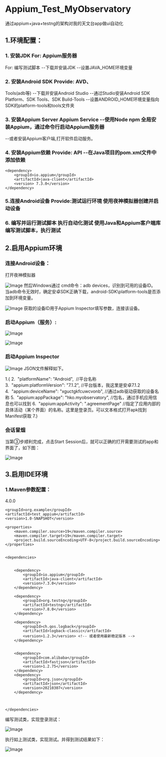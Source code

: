 # Appium_Test_MyObservatory
通过appium+java+testng的架构对我的天文台app做ui自动化

## 1.环境配置：

### 1. 安装JDK	For: Appium服务器
For: 编写测试脚本	--下载并安装JDK
--设置JAVA_HOME环境变量
### 2. 安装Android SDK	Provide: AVD、
Tools(adb等)	--下载并安装Android Studio
--通过Studio安装Android SDK Platform、SDK Tools、SDK Build-Tools
--设置ANDROID_HOME环境变量指向SDK的platform-tools和tools文件夹
### 3. 安装Appium Server	Appium Service	--使用Node npm 全局安装Appium，通过命令行启动Appium服务器
--或者安装Appium客户端,打开软件启动服务。
### 4. 安装Appium依赖 	Provide: API	--在Java项目的pom.xml文件中添加依赖
    <dependency>
        <groupId>io.appium</groupId>
        <artifactId>java-client</artifactId>
        <version> 7.3.0</version>
    </dependency>
### 5.连接Android设备	Provide:测试运行环境	使用夜神模拟器创建并启动设备
### 6. 编写并运行测试脚本	执行自动化测试	使用Java和Appium客户端库编写测试脚本，执行测试


## 2.启用Appium环境

### 连接Android设备：
打开夜神模拟器

![Image](https://github.com/anotherwu/Appium_Test_MyObservatory/blob/2e0e7f70872010b37d117706a51132159f0797fe/image/image1.png)
然后Windows通过 cmd命令：adb devices，识别到可用的设备ID。
当adb命令无效时，确定安卓SDK正确下载，android-SDK\platform-tools是否添加到环境变量。

![Image](https://github.com/anotherwu/Appium_Test_MyObservatory/blob/2e0e7f70872010b37d117706a51132159f0797fe/image/image2.png)
获取的设备ID用于Appium Inspector填写参数，连接该设备。

### 启动Appium（服务）:


![Image](https://github.com/anotherwu/Appium_Test_MyObservatory/blob/2e0e7f70872010b37d117706a51132159f0797fe/image/image3.png)


![Image](https://github.com/anotherwu/Appium_Test_MyObservatory/blob/2e0e7f70872010b37d117706a51132159f0797fe/image/image4.png)

### 启动Appium Inspector


![Image](https://github.com/anotherwu/Appium_Test_MyObservatory/blob/2e0e7f70872010b37d117706a51132159f0797fe/image/image5.png)
JSON文件解释如下。

1.{
2.  "platformName": "Android",  //平台名称
3.  "appium:platformVersion": "7.1.2", //平台版本，我这里是安卓7.1.2
4.  "appium:deviceName": "xguctgkfcuwcvonb", //通过adb驱动获取的设备名称
5.  "appium:appPackage": "hko.myobservatory", //包名，通过手机应用信息也可以找到
6.  "appium:appActivity": ".agreementPage" //指定了应用内部的具体活动（某个界面）的名称。这里是登录页。可以文本格式打开apk找到Manifest获取
7.}
### 会话冒烟
当第③步顺利完成，点击Start Session后，就可以正确的打开需要测试的app和界面了，如下图：

![Image](https://github.com/anotherwu/Appium_Test_MyObservatory/blob/2e0e7f70872010b37d117706a51132159f0797fe/image/image6.png)

## 3.启用IDE环境
### 1.Maven参数配置：
<?xml version="1.0" encoding="UTF-8"?>
<project xmlns="http://maven.apache.org/POM/4.0.0"
         xmlns:xsi="http://www.w3.org/2001/XMLSchema-instance"
         xsi:schemaLocation="http://maven.apache.org/POM/4.0.0 http://maven.apache.org/xsd/maven-4.0.0.xsd">
    <modelVersion>4.0.0</modelVersion>

    <groupId>org.example</groupId>
    <artifactId>test_appium</artifactId>
    <version>1.0-SNAPSHOT</version>

    <properties>
        <maven.compiler.source>19</maven.compiler.source>
        <maven.compiler.target>19</maven.compiler.target>
        <project.build.sourceEncoding>UTF-8</project.build.sourceEncoding>
    </properties>


    <dependencies>


        <dependency>
            <groupId>io.appium</groupId>
            <artifactId>java-client</artifactId>
            <version>7.3.0</version>
        </dependency>

        <dependency>
            <groupId>org.testng</groupId>
            <artifactId>testng</artifactId>
            <version>7.8.0</version>
        </dependency>

        <dependency>
            <groupId>ch.qos.logback</groupId>
            <artifactId>logback-classic</artifactId>
            <version>1.2.3</version> <!-- 或者使用最新稳定版本 -->
        </dependency>


        <dependency>
            <groupId>com.alibaba</groupId>
            <artifactId>fastjson</artifactId>
            <version>1.2.75</version>
        </dependency>
        <dependency>
            <groupId>org.json</groupId>
            <artifactId>json</artifactId>
            <version>20210307</version>
        </dependency>



    </dependencies>


</project>


编写测试类，实现登录测试：

![Image](https://github.com/anotherwu/Appium_Test_MyObservatory/blob/2e0e7f70872010b37d117706a51132159f0797fe/image/image7.png)

执行如上测试类，实现测试。并得到测试结果如下：


![Image](https://github.com/anotherwu/Appium_Test_MyObservatory/blob/2e0e7f70872010b37d117706a51132159f0797fe/image/image8.png)
